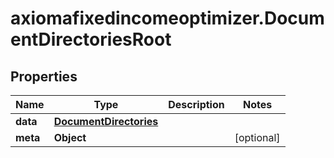 # axiomafixedincomeoptimizer.DocumentDirectoriesRoot

## Properties

Name | Type | Description | Notes
------------ | ------------- | ------------- | -------------
**data** | [**DocumentDirectories**](DocumentDirectories.md) |  | 
**meta** | **Object** |  | [optional] 



